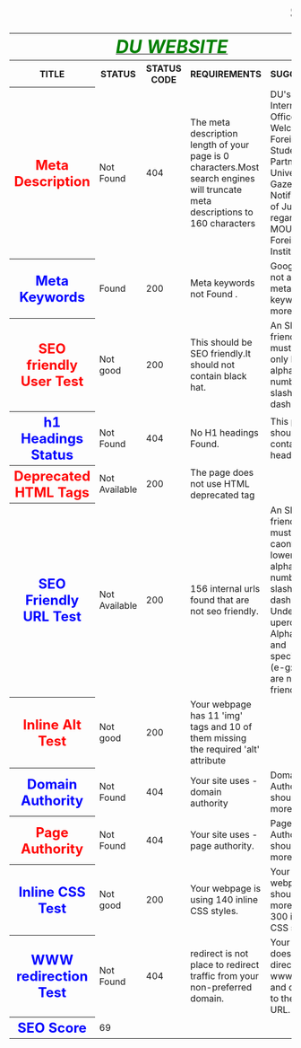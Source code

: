 <html>
<head><b><h1><marquee>SEO REPORT</marquee></h1></b></head>
<table>
<tr>
<th colspan="6"><b><u><i><font color="green" size="6">DU WEBSITE</font></i></u></b></th>
</tr>
<tr>
<th><b>TITLE</b></th><th><b>STATUS</b></th><th><b>STATUS CODE</b></th><th><b>REQUIREMENTS</b></th><th><b>SUGGESTION</b></th>
</tr>
<tr>
<th><font color="red" size="5">Meta Description</font></th>
<td>Not Found</td>
<td>404</td>
<td> The meta description length of your page is 0 characters.Most search engines will truncate meta descriptions to 160 characters</td>
<td>DU's International Offices Welcome Foreign Students and Partner Universities · Gazette Notification of July 2016 regarding MOU with Foreign Institutions.
</td>
<tr>
<th><font color="blue" size="5">Meta Keywords</font></th>
<td>Found</td>
<td>200</td>
<td>Meta keywords not Found .</td>
<td> Google Does not accept meta keywords any more.</td>
</tr>
<tr>
<th><font color="red" size="5">SEO friendly User Test</font></th>
<td>Not good</td>
<td>200</td>
<td>This should be SEO friendly.It should not contain black hat.</td>
<td>An SEO friendly url must contain only lower alphabets, numbers, slashes(/), dash(-).</td>
</tr>
<tr>
<th><font color="blue" size="5">h1 Headings Status</font></th>
<td>Not Found</td>
<td>404</td>
<td>No H1 headings Found.</td>
<td>This page should contain h1,h2 heading.</td>
</tr>
<tr>
<th><font color="red" size="5">Deprecated HTML Tags</font></th>
<td>Not Available</td>
<td>200</td>
<td>The page does not use HTML deprecated tag</td>
</tr>
<tr>
<th><font color="blue" size="5">SEO Friendly URL Test</font></th>
<td>Not Available</td>
<td>200</td>
<td>156 internal urls found that are not seo friendly. </td>
<td>An SEO friendly url must caontain only lower alphabets, numbers, slashes(/), dash(-). Underscores, upercase Alphabets and specialchars (e-g: & ? %) are nto seo friendly.</td>
</tr>
<tr>
<th><font color="red" size="5">Inline Alt Test</font></th>
<td>Not good</td>
<td>200</td>
<td>Your webpage has 11 'img' tags and 10 of them missing the required 'alt' attribute</td>
<tr>
<th><font color="blue" size="5">Domain Authority</font></th>
<td>Not Found</td>
<td>404</td>
<td>Your site uses - domain authority</td>
<td>Domain Authority should be more than 20.</td>
</tr>
<tr>
<th><font color="red" size="5">Page Authority</font></th>
<td>Not Found</td>
<td>404</td>
<td>Your site uses - page authority.</td>
<td>Page Authority should be more than 20</td>
</tr>
<tr>
<th><font color="blue" size="5">Inline CSS Test</font></th>
<td>Not good</td>
<td>200</td>
<td>Your webpage is using 140 inline CSS styles.</td>
<td>Your webpage should have more than 300 inline CSS styles.</td>
</tr>
<tr>
<th><font color="blue" size="5">WWW redirection Test</font></th>
<td>Not Found</td>
<td>404</td>
<td>redirect is not place to redirect traffic from your non-preferred domain. </td>
<td>Your website does not directs www.du.ac.in and du.ac.in to the same URL.</td>
</tr>
<tr>
<th><font color="blue" size="5">SEO Score</font></th>
<td>69</td>
</tr>
</table>
</html>
